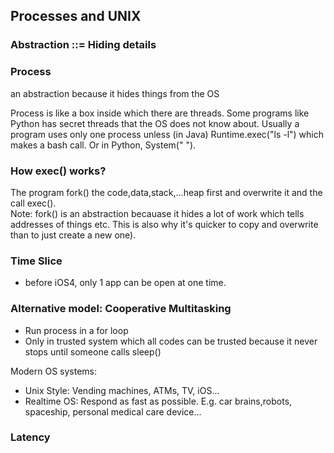 ## Processes and UNIX

### Abstraction ::= Hiding details

### Process 
an abstraction because it hides things from the OS

Process is like a box inside which there are threads. Some programs like Python has secret threads that the OS does not know about.
Usually a program uses only one process unless (in Java) Runtime.exec("ls -l") which makes a bash call. Or in Python, System(" ").

### How exec() works?
The program fork() the code,data,stack,...heap first and overwrite it and the call exec().\
Note: fork() is an abstraction becauase it hides a lot of work which tells addresses of things etc. This is also why it's quicker to copy and overwrite than to just create a new one).

### Time Slice
- before iOS4, only 1 app can be open at one time.

### Alternative model: Cooperative Multitasking
- Run process in a for loop
- Only in trusted system which all codes can be trusted because it never stops until someone calls sleep()

Modern OS systems:
- Unix Style: Vending machines, ATMs, TV, iOS...
- Realtime OS: Respond as fast as possible. E.g. car brains,robots, spaceship, personal medical care device...

### Latency